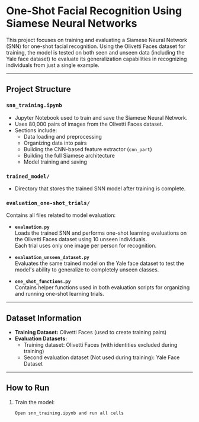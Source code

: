 # One-Shot Facial Recognition Using Siamese Neural Networks

This project focuses on training and evaluating a Siamese Neural Network (SNN) for one-shot facial recognition. Using the Olivetti Faces dataset for training, the model is tested on both seen and unseen data (including the Yale face dataset) to evaluate its generalization capabilities in recognizing individuals from just a single example.

---

## Project Structure

### `snn_training.ipynb`
- Jupyter Notebook used to train and save the Siamese Neural Network.
- Uses 80,000 pairs of images from the Olivetti Faces dataset.
- Sections include:
  - Data loading and preprocessing
  - Organizing data into pairs
  - Building the CNN-based feature extractor (`cnn_part`)
  - Building the full Siamese architecture
  - Model training and saving

### `trained_model/`
- Directory that stores the trained SNN model after training is complete.

### `evaluation_one-shot_trials/`
Contains all files related to model evaluation:

- **`evaluation.py`**  
  Loads the trained SNN and performs one-shot learning evaluations on the Olivetti Faces dataset using 10 unseen individuals.  
  Each trial uses only one image per person for recognition.

- **`evaluation_unseen_dataset.py`**  
  Evaluates the same trained model on the Yale face dataset to test the model's ability to generalize to completely unseen classes.

- **`one_shot_functions.py`**  
  Contains helper functions used in both evaluation scripts for organizing and running one-shot learning trials.

---

## Dataset Information

- **Training Dataset:** Olivetti Faces (used to create training pairs)
- **Evaluation Datasets:**
  - Training dataset: Olivetti Faces (with identities excluded during training)
  - Second evaluation dataset (Not used during training): Yale Face Dataset

---

## How to Run

1. Train the model:
   ```bash
   Open snn_training.ipynb and run all cells
